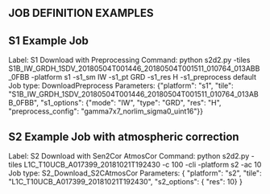 ## JOB DEFINITION EXAMPLES

## S1 Example Job

Label:
S1 Download with Preprocessing
Command:
python s2d2.py -tiles S1B_IW_GRDH_1SDV_20180504T001446_20180504T001511_010764_013ABB_0FBB -platform s1 -s1_sm IW -s1_pt GRD -s1_res H -s1_preprocess default
Job type:
DownloadPreprocess
Parameters:
{"platform": "s1", "tile": "S1B_IW_GRDH_1SDV_20180504T001446_20180504T001511_010764_013ABB_0FBB", "s1_options": {"mode": "IW", "type": "GRD", "res": "H", "preprocess_config": "gamma7x7_norlim_sigma0_uint16"}}

## S2 Example Job with atmospheric correction

Label:
S2 Download with Sen2Cor AtmosCor
Command:
python s2d2.py -tiles L1C_T10UCB_A017399_20181021T192430 -c 100 -cli -platform s2 -ac 10
Job type:
S2_Download_S2CAtmosCor
Parameters:
{
"platform": "s2",
"tile": "L1C_T10UCB_A017399_20181021T192430",
"s2_options": {
"res": 10}
}
